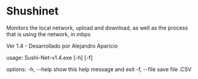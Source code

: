 # Shushinet
Monitors the local network, upload and download, as well as the process that is using the network, in mbps




Ver 1.4 - Desarrollado por Alejandro Aparicio

usage: Sushi-Net-v1.4.exe [-h] [-f]

options:
  -h, --help  show this help message and exit
  -f, --file  save file .CSV
